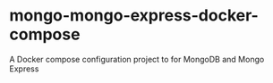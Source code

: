 # mongo-mongo-express-docker-compose
A Docker compose configuration project to for MongoDB and Mongo Express
